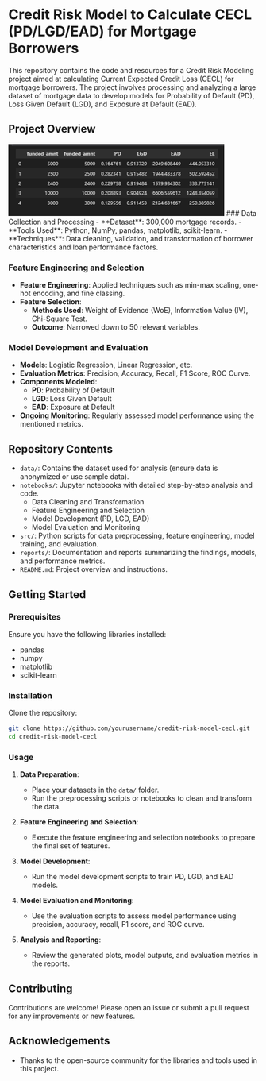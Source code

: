 # Credit Risk Model to Calculate CECL (PD/LGD/EAD) for Mortgage Borrowers

This repository contains the code and resources for a Credit Risk Modeling project aimed at calculating Current Expected Credit Loss (CECL) for mortgage borrowers. The project involves processing and analyzing a large dataset of mortgage data to develop models for Probability of Default (PD), Loss Given Default (LGD), and Exposure at Default (EAD).

## Project Overview
<img src="Credit risk.png">
### Data Collection and Processing
- **Dataset**: 300,000 mortgage records.
- **Tools Used**: Python, NumPy, pandas, matplotlib, scikit-learn.
- **Techniques**: Data cleaning, validation, and transformation of borrower characteristics and loan performance factors.

### Feature Engineering and Selection
- **Feature Engineering**: Applied techniques such as min-max scaling, one-hot encoding, and fine classing.
- **Feature Selection**:
  - **Methods Used**: Weight of Evidence (WoE), Information Value (IV), Chi-Square Test.
  - **Outcome**: Narrowed down to 50 relevant variables.

### Model Development and Evaluation
- **Models**: Logistic Regression, Linear Regression, etc.
- **Evaluation Metrics**: Precision, Accuracy, Recall, F1 Score, ROC Curve.
- **Components Modeled**:
  - **PD**: Probability of Default
  - **LGD**: Loss Given Default
  - **EAD**: Exposure at Default
- **Ongoing Monitoring**: Regularly assessed model performance using the mentioned metrics.

## Repository Contents

- `data/`: Contains the dataset used for analysis (ensure data is anonymized or use sample data).
- `notebooks/`: Jupyter notebooks with detailed step-by-step analysis and code.
  - Data Cleaning and Transformation
  - Feature Engineering and Selection
  - Model Development (PD, LGD, EAD)
  - Model Evaluation and Monitoring
- `src/`: Python scripts for data preprocessing, feature engineering, model training, and evaluation.
- `reports/`: Documentation and reports summarizing the findings, models, and performance metrics.
- `README.md`: Project overview and instructions.

## Getting Started

### Prerequisites

Ensure you have the following libraries installed:
- pandas
- numpy
- matplotlib
- scikit-learn

### Installation

Clone the repository:
```bash
git clone https://github.com/yourusername/credit-risk-model-cecl.git
cd credit-risk-model-cecl
```

### Usage

1. **Data Preparation**:
   - Place your datasets in the `data/` folder.
   - Run the preprocessing scripts or notebooks to clean and transform the data.

2. **Feature Engineering and Selection**:
   - Execute the feature engineering and selection notebooks to prepare the final set of features.

3. **Model Development**:
   - Run the model development scripts to train PD, LGD, and EAD models.
   
4. **Model Evaluation and Monitoring**:
   - Use the evaluation scripts to assess model performance using precision, accuracy, recall, F1 score, and ROC curve.

5. **Analysis and Reporting**:
   - Review the generated plots, model outputs, and evaluation metrics in the reports.

## Contributing

Contributions are welcome! Please open an issue or submit a pull request for any improvements or new features.



## Acknowledgements

- Thanks to the open-source community for the libraries and tools used in this project.
